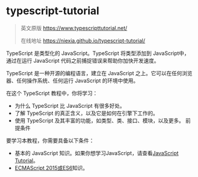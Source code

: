 # typescript-tutorial

> 英文原版 <https://www.typescripttutorial.net/>
>
> 在线地址 <https://niexia.github.io/typescript-tutorial/>

TypeScript 是类型化的 JavaScript。TypeScript 将类型添加到 JavaScript中，通过在运行 JavaScript 代码之前捕捉错误来帮助你加快开发速度。

TypeScript 是一种开源的编程语言，建立在 JavaScript 之上。它可以在任何浏览器、任何操作系统、任何运行 JavaScript 的环境中使用。

在这个 TypeScript 教程中，你将学习：

- 为什么 TypeScript 比 JavaScript 有很多好处。
- 了解 TypeScript 的真正含义，以及它是如何在引擎下工作的。
- 使用 TypeScript 及其丰富的功能，如类型、类、接口、模块，以及更多。
前提条件

要学习本教程，你需要具备以下条件：

- 基本的 JavaScript 知识。如果你想学习JavaScript，请查看[JavaScript Tutorial](https://www.javascripttutorial.net/)。
- [ECMAScript 2015或ES6](https://www.javascripttutorial.net/es6/)知识。
